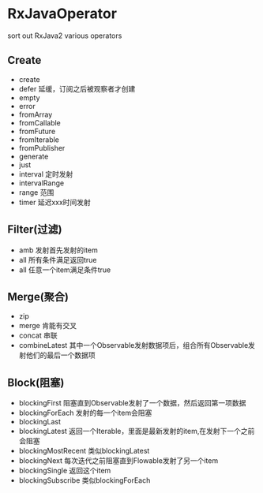 # RxJavaOperator
sort out RxJava2  various operators

## Create

* create
* defer 延缓，订阅之后被观察者才创建
* empty
* error
* fromArray
* fromCallable
* fromFuture
* fromIterable
* fromPublisher
* generate
* just
* interval 定时发射
* intervalRange
* range  范围
* timer  延迟xxx时间发射

## Filter(过滤)

* amb 发射首先发射的item
* all 所有条件满足返回true
* all 任意一个item满足条件true

## Merge(聚合)

* zip
* merge 肯能有交叉
* concat 串联
* combineLatest 其中一个Observable发射数据项后，组合所有Observable发射他们的最后一个数据项

## Block(阻塞)

* blockingFirst  阻塞直到Observable发射了一个数据，然后返回第一项数据
* blockingForEach 发射的每一个item会阻塞
* blockingLast
* blockingLatest  返回一个Iterable，里面是最新发射的item,在发射下一个之前会阻塞
* blockingMostRecent  类似blockingLatest
* blockingNext  每次迭代之前阻塞直到Flowable发射了另一个item
* blockingSingle  返回这个item
* blockingSubscribe  类似blockingForEach
